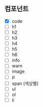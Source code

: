 ## 컴포넌트

- [x] code
- [ ] h1
- [ ] h2
- [ ] h3
- [ ] h4
- [ ] h5
- [ ] h6
- [ ] info
- [ ] warn
- [ ] image
- [ ] p
- [ ] span (색상별)
- [ ] ul
- [ ] ol
- [ ] li
